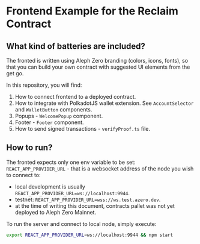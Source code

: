 # Frontend Example for the Reclaim Contract

## What kind of batteries are included?

The fronted is written using Aleph Zero branding (colors, icons, fonts), so that you can build your own contract with suggested UI elements from the get go.

In this repository, you will find:

1. How to connect frontend to a deployed contract.
2. How to integrate with PolkadotJS wallet extension. See `AccountSelector` and `WalletButton` components.
3. Popups - `WelcomePopup` component.
4. Footer - `Footer` component.
5. How to send signed transactions - `verifyProof.ts` file.

## How to run?

The fronted expects only one env variable to be set: `REACT_APP_PROVIDER_URL` - that is a websocket address of the node you wish to connect to:

- local development is usually `REACT_APP_PROVIDER_URL=ws://localhost:9944`.
- testnet: `REACT_APP_PROVIDER_URL=wss://ws.test.azero.dev`.
- at the time of writing this document, contracts pallet was not yet deployed to Aleph Zero Mainnet.

To run the server and connect to local node, simply execute:

```bash
export REACT_APP_PROVIDER_URL=ws://localhost:9944 && npm start
```
